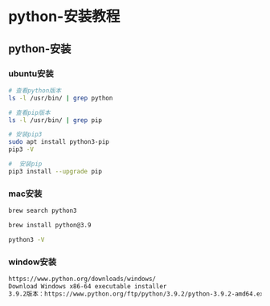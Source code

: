 # python-安装教程

## python-安装


### ubuntu安装

```bash
# 查看python版本
ls -l /usr/bin/ | grep python

# 查看pip版本
ls -l /usr/bin/ | grep pip

# 安装pip3
sudo apt install python3-pip
pip3 -V

#  安装pip
pip3 install --upgrade pip
```

### mac安装

```bash
brew search python3

brew install python@3.9

python3 -V
```

### window安装

```bash
https://www.python.org/downloads/windows/
Download Windows x86-64 executable installer
3.9.2版本：https://www.python.org/ftp/python/3.9.2/python-3.9.2-amd64.exe
```
